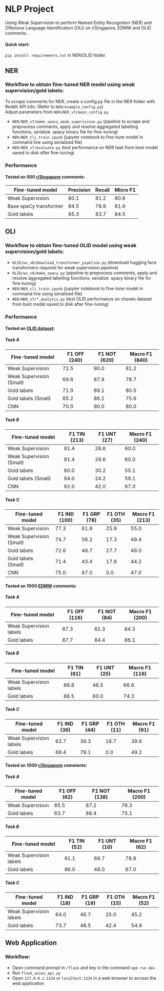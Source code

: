 # NLP Project
Using Weak Supervision to perform Named Entity Recognition (NER) and Offensive Language Identification (OLI) on r/Singapore, EDMW and OLID comments.

#### Quick start: 
`pip install requirements.txt` in NER/OLID folder.

## NER

### Workflow to obtain fine-tuned NER model using weak supervision/gold labels:
To scrape comments for NER, create a config.py file in the NER folder with Reddit API info. (Refer to `NER/example_config.py`)  
Adjust parameters from `NER/NER_v7/main_config.py`

- `NER/NER_v7/make_spacy_weak_supervision.py` (pipeline to scrape and preprocess comments, apply and resolve aggregated labelling functions, serialize .spacy binary file for fine-tuning)  
- `NER/NER_cli_train.ipynb` (jupyter notebook to fine-tune model in command line using serialized file)  
- `NER/NER_v7/evaluate.py` (test performance on NER task from best model saved to disk after fine-tuning)

### Performance

#### Tested on 500 [r/Singapore](https://www.reddit.com/r/singapore/) comments:
|Fine-tuned model|Precision|Recall|Micro F1|
| -------- | ------- | ---- | ---- |
|Weak Supervision|80.1|81.2|80.6|
|Base spaCy transformer|84.5|78.9|81.6|
|Gold labels|85.3|83.7|84.5|  
  
## OLI  

### Workflow to obtain fine-tuned OLID model using weak supervision/gold labels:  
- `OLID/ws_v0/download_transformer_pipeline.py` (download hugging face transformers required for weak supervision pipeline)  
- `OLID/ws_v0/make_spacy.py` (pipeline to preprocess comments, apply and resolve aggregated labelling functions, serialize .spacy binary file for fine-tuning)  
- `NER/NER_cli_train.ipynb` (jupyter notebook to fine-tune model in command line using serialized file)  
- `NER/NER_v7/*_analysis.py` (test OLID performance on chosen dataset from best model saved to disk after fine-tuning) 

### Performance

#### Tested on [OLID dataset](https://sites.google.com/site/offensevalsharedtask/olid):

##### Task A
|Fine-tuned model|F1 OFF (240)|F1 NOT (620)|Macro F1 (840)|
| --- | --- | --- | --- |
|Weak Supervision|72.5|90.0|81.2|
|Weak Supervision (Small)|69.6|87.9|78.7|
|Gold labels|71.9|89.1|80.5|
|Gold labels (Small)|65.2|86.1|75.6| 
|CNN|70.0|90.0|80.0|
 

##### Task B
|Fine-tuned model|F1 TIN (213)|F1 UNT (27)|Macro F1 (240)|
| --- | --- | --- | --- |
|Weak Supervision|91.4|28.6|60.0|
|Weak Supervision (Small)|91.4|28.6|60.0|
|Gold labels|80.0|30.2|55.1|
|Gold labels (Small)|94.0|24.2|59.1| 
|CNN|92.0|42.0|67.0|


##### Task C
|Fine-tuned model|F1 IND (100)|F1 GRP (78)|F1 OTH (35)|Macro F1 (213)|
| --- | --- | --- | --- | --- |
|Weak Supervision|77.3|61.9|25.9|55.0|
|Weak Supervision (Small)|74.7|56.2|17.3|49.4|
|Gold labels|72.6|46.7|27.7|49.0|
|Gold labels (Small)|71.4|43.4|17.8|44.2|
|CNN|75.0|67.0|0.0|47.0|


#### Tested on 1000 [EDMW](https://forums.hardwarezone.com.sg/forums/eat-drink-man-woman.16/) comments:

##### Task A
|Fine-tuned model|F1 OFF (116)|F1 NOT (84)|Macro F1 (200)|
| --- | --- | --- | --- |
|Weak Supervision labels|87.3|81.3|84.3|
|Gold labels|87.7|84.4|86.1|

##### Task B
|Fine-tuned model|F1 TIN (91)|F1 UNT (25)|Macro F1 (116)|
| --- | --- | --- | --- |
|Weak Supervision labels|86.8|46.5|66.6|
|Gold labels|88.5|60.0|74.3|

##### Task C
|Fine-tuned model|F1 IND (36)|F1 GRP (44)|F1 OTH (11)|Macro F1 (91)|
| --- | --- | --- | --- | --- |
|Weak Supervision labels|62.7|39.3|16.7|39.6|
|Gold labels|68.4|79.1|0.0|49.2|


#### Tested on 1000 [r/Singapore](https://www.reddit.com/r/singapore/) comments:

##### Task A
|Fine-tuned model|F1 OFF (62)|F1 NOT (138)|Macro F1 (200)|
| --- | --- | --- | --- |
|Weak Supervision|65.5|87.2|76.3|
|Gold labels|63.7|86.4|75.1|

##### Task B
|Fine-tuned model|F1 TIN (52)|F1 UNT (10)|Macro F1 (62)|
| --- | --- | --- | --- |
|Weak Supervision labels|91.1|66.7|78.9|
|Gold labels|86.0|48.0|67.0|

##### Task C
|Fine-tuned model|F1 IND (18)|F1 GRP (19)|F1 OTH (15)|Macro F1 (52)|
| --- | --- | --- | --- | --- |
|Weak Supervision labels|64.0|46.7|25.0|45.2|
|Gold labels|73.7|48.5|42.4|54.9|  

## Web Application

### Workflow:
- Open command prompt in `/flask` and key in the command `npm run dev`  
- Run `flask_axios_api.py`  
- Open `127.0.0.1:1234` or `localhost:1234` in a web browser to access the web application  
